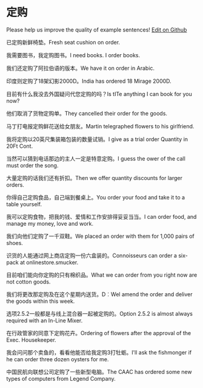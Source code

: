 # 定购

Please help us improve the quality of example sentences! [Edit on Github](https://github.com/jiyushe/jiyu-example-sentence-source/blob/main/chinese/dinggou.md)

<p><span class="chinese">已定购新鲜椅垫。</span><span class="english">Fresh seat cushion on order.</span></p>

<p><span class="chinese">我需要图书，我定购图书。</span><span class="english">I need books. I order books.</span></p>

<p><span class="chinese">我们还定购了阿拉伯语的版本。</span><span class="english">We have it on order in Arabic.</span></p>

<p><span class="chinese">印度则定购了18架幻影2000D。</span><span class="english">India has ordered 18 Mirage 2000D.</span></p>

<p><span class="chinese">目前有什么我没去外国疑问代您定购的吗？</span><span class="english">Is tITe anything I can book for you now?</span></p>

<p><span class="chinese">他们取消了货物定购单。</span><span class="english">They cancelled their order for the goods.</span></p>

<p><span class="chinese">马丁打电报定购鲜花送给女朋友。</span><span class="english">Martin telegraphed flowers to his girlfriend.</span></p>

<p><span class="chinese">我将定购以20英尺集装箱包装的数量试销。</span><span class="english">I give as a trial order Quantity in 20Ft Cont.</span></p>

<p><span class="chinese">当然可以猜到电话那边的主人一定是特意定购。</span><span class="english">I guess the ower of the call must order the song.</span></p>

<p><span class="chinese">大量定购的话我们还有折扣。</span><span class="english">Then we offer quantity discounts for larger orders.</span></p>

<p><span class="chinese">你得自己定购食品，自己端到餐桌上。</span><span class="english">You order your food and take it to a table yourself.</span></p>

<p><span class="chinese">我可以定购食物，把我的钱、爱情和工作安排得妥妥当当。</span><span class="english">I can order food, and manage my money, love and work.</span></p>

<p><span class="chinese">我们向他们定购了一千双鞋。</span><span class="english">We placed an order with them for 1,000 pairs of shoes.</span></p>

<p><span class="chinese">识货的人能通过网上商店定购一份六盒装的。</span><span class="english">Connoisseurs can order a six-pack at onlinestore.smucker.</span></p>

<p><span class="chinese">目前咱们能向你定购的只有棉织品。</span><span class="english">What we can order from you right now are not cotton goods.</span></p>

<p><span class="chinese">我们将更改那定购及在这个星期内送货。</span><span class="english">D︰Wel amend the order and deliver the goods within this week.</span></p>

<p><span class="chinese">选项2.5.2一般都是与线上混合器一起被定购的。</span><span class="english">Option 2.5.2 is almost always required with an In-Line Mixer.</span></p>

<p><span class="chinese">在行政管家的同意下定购花卉。</span><span class="english">Ordering of flowers after the approval of the Exec. Housekeeper.</span></p>

<p><span class="chinese">我会问问那个卖鱼的，看看他能否给我定购3打牡蛎。</span><span class="english">I'll ask the fishmonger if he can order three dozen oysters for me.</span></p>

<p><span class="chinese">中国民航向联想公司定购了一些新型电脑。</span><span class="english">The CAAC has ordered some new types of computers from Legend Company.</span></p>

